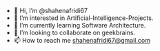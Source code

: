 - 👋 Hi, I’m @shahenafridi67
- 👀 I’m interested in Artificial-Intelligence-Projects.
- 🌱 I’m currently learning Software Architecture.
- 💞️ I’m looking to collaborate on geekbrains.
- 📫 How to reach me shahenafridi67@gmail.com

<!---
shahenafridi67/shahenafridi67 is a ✨ special ✨ repository because its `README.md` (this file) appears on your GitHub profile.
You can click the Preview lie a look at your chang
